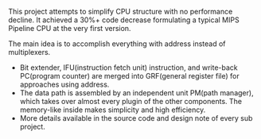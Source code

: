 This project attempts to simplify CPU structure with no performance decline. It achieved a 30%+ code decrease formulating a typical MIPS Pipeline CPU at the very first version.

The main idea is to accomplish everything with address instead of multiplexers. 

- Bit extender, IFU(instruction fetch unit) instruction, and write-back PC(program counter) are merged into GRF(general register file) for approaches using address.
- The data path is assembled by an independent unit PM(path manager), which takes over almost every plugin of the other components. The memory-like inside makes simplicity and high efficiency.
- More details available in the source code and design note of every sub project.

